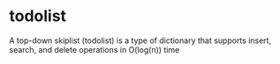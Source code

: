 # todolist
A top-down skiplist (todolist) is a type of dictionary that supports insert, search, and delete operations in O(log(n)) time
